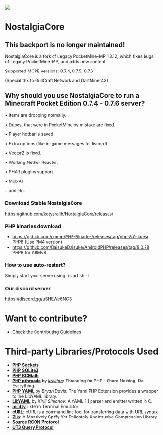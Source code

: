 ![](http://owouwu.ru/favicon.png)

# NostalgiaCore

## This backport is no longer maintained!

NostalgiaCore is a fork of Legacy PocketMine-MP 1.3.12, which fixes bugs of Legacy PocketMine-MP, and adds new content

Supported MCPE versions: 0.7.4, 0.7.5, 0.7.6

(Special thx to GullCraft Network and DartMiner43)

<h2> Why should you use NostalgiaCore to run a Minecraft Pocket Edition 0.7.4 - 0.7.6 server?</h2>

• Items are dropping normally.

• Dupes, that were in PocketMine by mistake are fixed.

• Player hotbar is saved.

• Extra options (like in-game messages to discord)

• Vector2 is fixed.

• Working Nether Reactor.

• PHAR plugins support

• Mob AI

...and etc.

<h3> Download Stable NostalgiaCore</h3>

https://github.com/kotyaralih/NostalgiaCore/releases/

<h3> PHP binaries download</h3>

* https://github.com/pmmp/PHP-Binaries/releases/tag/php-8.0-latest PHP8 (Use PM4 version)
* https://github.com/DaisukeDaisuke/AndroidPHP/releases/tag/8.0.28 PHP8 for ARMv8

<h3> How to use auto-restart?</h3>

Simply start your server using ./start.sh -l

<h3> Our discord server</h3>

https://discord.gg/uSHEWe6NC3

# Want to contribute?
* Check the [Contributing Guidelines](CONTRIBUTING.md)

# Third-party Libraries/Protocols Used
* __[PHP Sockets](http://php.net/manual/en/book.sockets.php)__
* __[PHP SQLite3](http://php.net/manual/en/book.sqlite3.php)__
* __[PHP BCMath](http://php.net/manual/en/book.bc.php)__
* __[PHP pthreads](https://github.com/krakjoe/pthreads)__ by _[krakjoe](https://github.com/krakjoe)_: Threading for PHP - Share Nothing, Do Everything.
* __[PHP YAML](https://code.google.com/p/php-yaml/)__ by _Bryan Davis_: The Yaml PHP Extension provides a wrapper to the LibYAML library.
* __[LibYAML](http://pyyaml.org/wiki/LibYAML)__ by _Kirill Simonov_: A YAML 1.1 parser and emitter written in C.
* __[mintty](https://code.google.com/p/mintty/)__ : xterm Terminal Emulator
* __[cURL](http://curl.haxx.se/)__: cURL is a command line tool for transferring data with URL syntax
* __[Zlib](http://www.zlib.net/)__: A Massively Spiffy Yet Delicately Unobtrusive Compression Library
* __[Source RCON Protocol](https://developer.valvesoftware.com/wiki/Source_RCON_Protocol)__
* __[UT3 Query Protocol](http://wiki.unrealadmin.org/UT3_query_protocol)__
